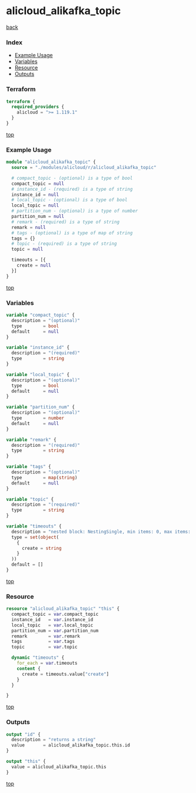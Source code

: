 # alicloud_alikafka_topic

[back](../alicloud.md)

### Index

- [Example Usage](#example-usage)
- [Variables](#variables)
- [Resource](#resource)
- [Outputs](#outputs)

### Terraform

```terraform
terraform {
  required_providers {
    alicloud = ">= 1.119.1"
  }
}
```

[top](#index)

### Example Usage

```terraform
module "alicloud_alikafka_topic" {
  source = "./modules/alicloud/r/alicloud_alikafka_topic"

  # compact_topic - (optional) is a type of bool
  compact_topic = null
  # instance_id - (required) is a type of string
  instance_id = null
  # local_topic - (optional) is a type of bool
  local_topic = null
  # partition_num - (optional) is a type of number
  partition_num = null
  # remark - (required) is a type of string
  remark = null
  # tags - (optional) is a type of map of string
  tags = {}
  # topic - (required) is a type of string
  topic = null

  timeouts = [{
    create = null
  }]
}
```

[top](#index)

### Variables

```terraform
variable "compact_topic" {
  description = "(optional)"
  type        = bool
  default     = null
}

variable "instance_id" {
  description = "(required)"
  type        = string
}

variable "local_topic" {
  description = "(optional)"
  type        = bool
  default     = null
}

variable "partition_num" {
  description = "(optional)"
  type        = number
  default     = null
}

variable "remark" {
  description = "(required)"
  type        = string
}

variable "tags" {
  description = "(optional)"
  type        = map(string)
  default     = null
}

variable "topic" {
  description = "(required)"
  type        = string
}

variable "timeouts" {
  description = "nested block: NestingSingle, min items: 0, max items: 0"
  type = set(object(
    {
      create = string
    }
  ))
  default = []
}
```

[top](#index)

### Resource

```terraform
resource "alicloud_alikafka_topic" "this" {
  compact_topic = var.compact_topic
  instance_id   = var.instance_id
  local_topic   = var.local_topic
  partition_num = var.partition_num
  remark        = var.remark
  tags          = var.tags
  topic         = var.topic

  dynamic "timeouts" {
    for_each = var.timeouts
    content {
      create = timeouts.value["create"]
    }
  }

}
```

[top](#index)

### Outputs

```terraform
output "id" {
  description = "returns a string"
  value       = alicloud_alikafka_topic.this.id
}

output "this" {
  value = alicloud_alikafka_topic.this
}
```

[top](#index)